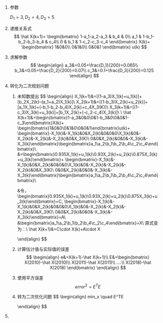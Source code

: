 1. 参数

   $D_1=3,D_2=4,D_3=5$

2. 递推关系式
   $$
   \hat X(k+1)=
   \begin{bmatrix}
   1-a_1-a_2-a_3 & b_4 & 0\\
   a_1 & 1-b_1-b_2-b_3-b_4 & c_4\\
   0 & b_1 & 1-c_2-c_3-c_4
   \end{bmatrix}
   X(k)+
   \begin{bmatrix}
   1&0&0\\
   0&1&0\\
   0&0&1
   \end{bmatrix}
   u(k)
   $$

3. 求解参数
   $$
   \begin{align}
   a_3&=0.05+\frac{D_1}{200}=0.065\\
   b_3&=0.05+\frac{D_2}{200}=0.07\\
   c_3&=0.1+\frac{D_3}{200}=0.125
   \end{align}
   $$
   

4. 转化为二次规划问题

   1. 未知数提出
      $$
      \begin{align}
      X_1(k+1)&=[(1-a_3)X_1(k)+u_1(k)]+[b_2X_2(k)-(a_1+a_2)X_1(k)]\\
      X_2(k+1)&=[(1-b_3)X_2(k)+u_2(k)]+[a_1X_1(k)+(-b_1-b_2-b_4)X_2(k)+c_4X_3(K)]\\
      X_3(k+1)&=[(1-c_3)X_3(k)+u_3(k)]+[b_1X_2(k)+(-c_2-c_4)X_3(k)]\\
      \\
      \hat X(k+1)&=\begin{bmatrix}1-a_3&0&0\\0&1-b_3&0\\0&0&1-c_3\end{bmatrix}X(k)+
      \begin{bmatrix}1&0&0\\0&1&0\\0&0&1\end{bmatrix}u(k)+
      \begin{bmatrix}-X_1(k)&-X_1(k)&0&X_2(k)&0&0&0\\X_1(k)&0&-X_2(k)&-X_2(k)&-X_2(k)&0&X_3(K)\\
      0&0&X_2(k)&0&0&-X_3(k)&-X_3(k)\end{bmatrix}\begin{bmatrix}a_1\\a_2\\b_1\\b_2\\b_4\\c_2\\c_4\end{bmatrix}\\
      &=\begin{bmatrix}0.935X_1(k)+u_1(k)\\0.93X_2(k)+u_2(k)\\0.875X_3(k)+u_3(k)\end{bmatrix}+
      \begin{bmatrix}-X_1(k)&-X_1(k)&0&X_2(k)&0&0&0\\X_1(k)&0&-X_2(k)&-X_2(k)&-X_2(k)&0&X_3(K)\\
      0&0&X_2(k)&0&0&-X_3(k)&-X_3(k)\end{bmatrix}\begin{bmatrix}a_1\\a_2\\b_1\\b_2\\b_4\\c_2\\c_4\end{bmatrix}\\
      
      
      &令，
      \begin{bmatrix}0.935X_1(k)+u_1(k)\\0.93X_2(k)+u_2(k)\\0.875X_3(k)+u_3(k)\end{bmatrix}=C,
      \begin{bmatrix}-X_1(k)&-X_1(k)&0&X_2(k)&0&0&0\\X_1(k)&0&-X_2(k)&-X_2(k)&-X_2(k)&0&X_3(K)\\
      0&0&X_2(k)&0&0&-X_3(k)&-X_3(k)\end{bmatrix}=A\\
      &\begin{bmatrix}a_1\\a_2\\b_1\\b_2\\b_4\\c_2\\c_4\end{bmatrix}=X\\
      原式变为：\\
      \hat X(k+1)&=C\cdot X(k)+A\cdot X
      
      \end{align}
      $$
      

   2. 计算估计值与实际值的误差
      $$
      \begin{align}
      e&=X(k+1)-\hat X(k+1)\\
      E&=\begin{bmatrix}
      X(2010)-\hat X(2010)\\
      X(2011)-\hat X(2011)\\
      ....\\
      X(2018)-\hat X(2018)
      \end{bmatrix}
      \end{align}
      $$
      

      

   3. 使用平方误差
      $$
      error^2=E^TE
      $$
      

   4. 转为二次优化问题
      $$
      \begin{align}
      min_x \quad E^TE
      
      \end{align}
      $$
      

   

5. 